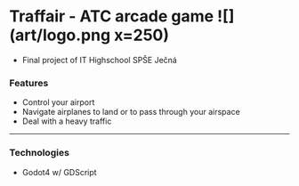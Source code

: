 # Traffair - ATC arcade game ![](art/logo.png x=250)
- Final project of IT Highschool SPŠE Ječná
### Features
- Control your airport
- Navigate airplanes to land or to pass through your airspace
- Deal with a heavy traffic
---
### Technologies
- Godot4 w/ GDScript
